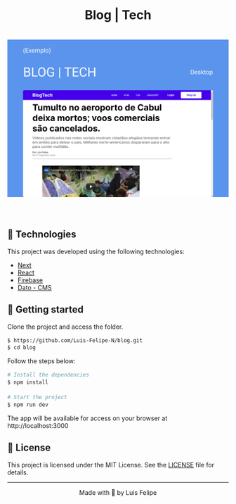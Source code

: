 <h1 align="center">
 Blog | Tech
</h1>


<h1 align="center">
    <img alt="Blog - Thumb" title="blog" src="public/blog-thumb.svg" />
</h1>


<br>

## 🧪 Technologies

This project was developed using the following technologies:

- [Next](https://nextjs.org/)
- [React](https://reactjs.org)
- [Firebase](https://firebase.google.com/)
- [Dato - CMS](https://www.datocms.com/)

## 🚀 Getting started

Clone the project and access the folder.

```bash
$ https://github.com/Luis-Felipe-N/blog.git
$ cd blog
```

Follow the steps below:
```bash
# Install the dependencies
$ npm install

# Start the project
$ npm run dev
```
The app will be available for access on your browser at http://localhost:3000

## 📝 License

This project is licensed under the MIT License. See the [LICENSE](LICENSE.md) file for details.


---

<p align="center">Made with 💛 by Luis Felipe</p>